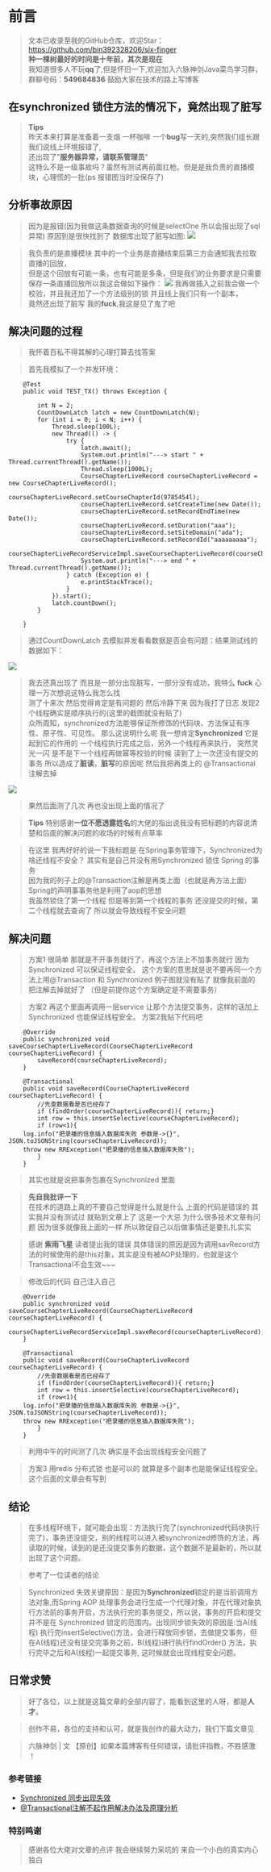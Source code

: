 # 前言
>文本已收录至我的GitHub仓库，欢迎Star：https://github.com/bin392328206/six-finger                             
> **种一棵树最好的时间是十年前，其次是现在**   
>我知道很多人不玩**qq**了,但是怀旧一下,欢迎加入六脉神剑Java菜鸟学习群，群聊号码：**549684836** 鼓励大家在技术的路上写博客


## 在**synchronized** 锁住方法的情况下，竟然出现了脏写
> **Tips**            
> 昨天本来打算是准备着一支烟 一杯咖啡 一个**bug**写一天的,突然我们组长跟我们说线上环境报错了,  
> 还出现了"**服务器异常，请联系管理员**"                                                                          
>这特么不是一级事故吗？虽然有测试再前面扛枪。但是是我负责的直播模块，心理慌的一批(ps 报错图当时没保存了)


## 分析事故原因  
> 因为是报错(因为我做这条数据查询的时候是selectOne 所以会报出现了sql异常) 原因到是很快找到了 数据库出现了脏写如图:
![](https://user-gold-cdn.xitu.io/2019/11/26/16ea77263c8ccb32?w=1469&h=59&f=png&s=11172)

> 我负责的是直播模块 其中的一个业务是直播结束后第三方会通知我去拉取直播的回放，              
> 但是这个回放有可能一条，也有可能是多条，但是我们的业务要求是只需要保存一条直播回放所以我这会做如下操作：
![](https://user-gold-cdn.xitu.io/2019/11/26/16ea77707a400245?w=1415&h=387&f=png&s=50954)
> 我再做插入之前我会做一个校验，并且我还加了一个方法级别的锁 并且线上我们只有一个副本，           
>竟然还出现了脏写 我的**fuck**,我这是见了鬼了吧


## 解决问题的过程
> 我怀着百私不得其解的心理打算去找答案

>首先我模拟了一个并发环境：

```
    @Test
    public void TEST_TX() throws Exception {

        int N = 2;
        CountDownLatch latch = new CountDownLatch(N);
        for (int i = 0; i < N; i++) {
            Thread.sleep(100L);
            new Thread(() -> {
                try {
                    latch.await();
                    System.out.println("---> start " + Thread.currentThread().getName());
                    Thread.sleep(1000L);
                    CourseChapterLiveRecord courseChapterLiveRecord = new CourseChapterLiveRecord();
                    courseChapterLiveRecord.setCourseChapterId(9785454l);
                    courseChapterLiveRecord.setCreateTime(new Date());
                    courseChapterLiveRecord.setRecordEndTime(new Date());
                    courseChapterLiveRecord.setDuration("aaa");
                    courseChapterLiveRecord.setSiteDomain("ada");
                    courseChapterLiveRecord.setRecordId("aaaaaaaaa");
                    courseChapterLiveRecordServiceImpl.saveCourseChapterLiveRecord(courseChapterLiveRecord);
                    System.out.println("---> end " + Thread.currentThread().getName());
                } catch (Exception e) {
                    e.printStackTrace();
                }
            }).start();
            latch.countDown();
        }

    }
```
> 通过CountDownLatch 去模拟并发看看数据是否会有问题：结果测试线的数据如下：

![](https://user-gold-cdn.xitu.io/2019/11/26/16ea77f1017429d3?w=1500&h=105&f=png&s=12163)

> 我去还真出现了 而且是一部分出现脏写，一部分没有成功，我特么 **fuck** 心理一万次想说这特么我怎么找            
> 测了十来次 然后觉得肯定是有问题的 然后冷静下来 因为我打了日志 发现2个线程确实是顺序执行的(这里的截图就没有贴了)     
> 众所周知，synchronized方法能够保证所修饰的代码块、方法保证有序性、原子性、可见性。
> 那么这说明什么呢 我一想肯定**Synchronized** 它是起到它的作用的 一个线程执行完成之后，另外一个线程再来执行，
> 突然灵光一闪  是不是下一个线程再做幂等校验的时候 读到了上一次还没有提交的事务 所以造成了**脏读**，**脏写**的原因呢
然后我把再类上的 @Transactional 注解去掉

![](https://user-gold-cdn.xitu.io/2019/11/26/16ea786e4655de4e?w=972&h=188&f=png&s=21343)

> 果然后面测了几次 再也没出现上面的情况了 

> **Tips** 特别感谢**一位不愿透露姓名**的大佬的指出说我没有把标题的内容说清楚和后面的解决问题的收场的时候有点草率        

> 在这里 我再好好的说一下我标题是 在Spring事务管理下，Synchronized为啥还线程不安全？
> 其实有是自己并没有用Synchronized 锁住 Spring 的事务                                                              
> 因为我的列子上的@Transaction注解是再类上面（也就是再方法上面）Spring的声明事事务他是利用了aop的思想    
> 我虽然锁住了第一个线程 但是等到第一个线程的事务 还没提交的时候，第二个线程就去查询了 所以就会导致线程不安全问题


## 解决问题
> 方案1 很简单 那就是不开事务就行了，再这个方法上不加事务就行 因为 Synchronized  可以保证线程安全。
这个方案的意思就是说不要再同一个方法上用@Transaction 和 Synchronized 例子图就没有贴了 就像我前面的 把注解去掉就好了 （但是前提你这个方案确定是不需要事务）
 
> 方案2 再这个里面再调用一层service 让那个方法提交事务，这样的话加上Synchronized 也能保证线程安全。
方案2我贴下代码吧

```
    @Override
    public synchronized void saveCourseChapterLiveRecord(CourseChapterLiveRecord courseChapterLiveRecord) {
        saveRecord(courseChapterLiveRecord);
    }

    @Transactional
    public void saveRecord(CourseChapterLiveRecord courseChapterLiveRecord) {
        //先查数据看是否已经存了
        if (findOrder(courseChapterLiveRecord)){ return;}
        int row = this.insertSelective(courseChapterLiveRecord);
        if (row<1){
    log.info("把录播的信息插入数据库失败 参数是->{}", JSON.toJSONString(courseChapterLiveRecord));
    throw new RRException("把录播的信息插入数据库失败");
        } 
    }
```
> 其实也就是说把事务包裹在Synchronized 里面  

> **先自我批评一下**          
>在技术的道路上真的不要自己觉得是什么就是什么 上面的代码是错误的 其实我并没有测试过 就贴到文章上了 这是一个大忌 为什么很多技术文章有问题 因为很多就像我上面的一样 所以敦促自己以后做事情还是要扎扎实实

>感谢 **紫雨飞星** 读者提出我的错误 
>具体错误的原因是因为调用savRecord方法的时候使用的是this对象，其实是没有被AOP处理的，也就是这个Transactional不会生效~~~

>修改后的代码  自己注入自己  

```
    @Override
    public synchronized void saveCourseChapterLiveRecord(CourseChapterLiveRecord courseChapterLiveRecord) {
        courseChapterLiveRecordServiceImpl.saveRecord(courseChapterLiveRecord);
    }

    @Transactional
    public void saveRecord(CourseChapterLiveRecord courseChapterLiveRecord) {
        //先查数据看是否已经存了
        if (findOrder(courseChapterLiveRecord)){ return;}
        int row = this.insertSelective(courseChapterLiveRecord);
        if (row<1){
    log.info("把录播的信息插入数据库失败 参数是->{}", JSON.toJSONString(courseChapterLiveRecord));
    throw new RRException("把录播的信息插入数据库失败");
        } 
    }

```
> 利用中午的时间测了几次 确实是不会出现线程安全问题了

> 方案3 用redis 分布式锁 也是可以的 就算是多个副本也是能保证线程安全。这个后面的文章会有写到


## 结论
> 在多线程环境下，就可能会出现：方法执行完了(synchronized代码块执行完了)，事务还没提交，别的线程可以进入被synchronized修饰的方法，再读取的时候，读到的是还没提交事务的数据，这个数据不是最新的，所以就出现了这个问题。

> 参考了一位读者的结论

> Synchronized 失效关键原因：是因为**Synchronized**锁定的是当前调用方法对象,而Spring AOP 处理事务会进行生成一个代理对象，并在代理对象执行方法前的事务开启，方法执行完的事务提交，所以说，事务的开启和提交并不是在 Synchronized 锁定的范围内。出现同步锁失效的原因是:当A(线程) 执行完insertSelective()方法，会进行释放同步锁，去做提交事务，但在A(线程)还没有提交完事务之前，B(线程)进行执行findOrder() 方法，执行完毕之后和A(线程)一起提交事务, 这时候就会出现线程安全问题。



## 日常求赞
> 好了各位，以上就是这篇文章的全部内容了，能看到这里的人呀，都是**人才**。

> 创作不易，各位的支持和认可，就是我创作的最大动力，我们下篇文章见

>六脉神剑 | 文 【原创】如果本篇博客有任何错误，请批评指教，不胜感激 ！

### 参考链接
- [Synchronized 同步出现失效](https://blog.csdn.net/prin_at/article/details/90671332)
- [@Transactional注解不起作用解决办法及原理分析](https://blog.csdn.net/qq_20597727/article/details/84900994)

### 特别鸣谢
> 感谢各位大佬对文章的点评 我会继续努力采坑的 来自一个小白的真实内心独白

